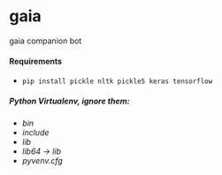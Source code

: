 # gaia
gaia companion bot

#### Requirements
- `pip install pickle nltk pickle5 keras tensorflow`



##### Python Virtualenv, ignore them:
- _bin_
- _include_
- _lib_
- _lib64 -> lib_
- _pyvenv.cfg_
